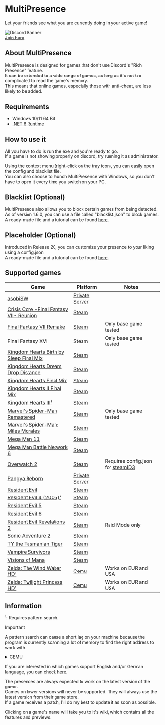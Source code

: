 # MultiPresence
Let your friends see what you are currently doing in your active game!      

![Discord Banner](https://discord.com/api/guilds/1269723725528432712/widget.png?style=banner2)  
[Join here](https://discord.gg/56zeuwy6Gx)

## About MultiPresence
MultiPresence is designed for games that don't use Discord's "Rich Presence" feature.  
It can be extended to a wide range of games, as long as it's not too complicated to read the game's memory.  
This means that online games, especially those with anti-cheat, are less likely to be added.

## Requirements  
- Windows 10/11 64 Bit
- [.NET 6 Runtime](https://dotnet.microsoft.com/en-us/download/dotnet/6.0)

## How to use it
All you have to do is run the exe and you're ready to go.  
If a game is not showing properly on discord, try running it as administrator.    

Using the context menu (right-click on the tray icon), you can easily open the config and blacklist file.  
You can also choose to launch MultiPresence with Windows, so you don't have to open it every time you switch on your PC.
 
## Blacklist (Optional)
MultiPresence also allows you to block certain games from being detected.  
As of version 1.6.0, you can use a file called "blacklist.json" to block games.  
A ready-made file and a tutorial can be found [here](https://github.com/Dekirai/MultiPresence/wiki/Blacklist).

## Placeholder (Optional)
Introduced in Release 20, you can customize your presence to your liking using a config.json  
A ready-made file and a tutorial can be found [here](https://github.com/Dekirai/MultiPresence/wiki/Config).
 
## Supported games
|Game|Platform|Notes|
|--|--|--|
|[asobiSW](https://github.com/Dekirai/MultiPresence/)|[Private Server](https://playasobi.gg/)| |
|[Crisis Core -Final Fantasy VII- Reunion](https://github.com/Dekirai/MultiPresence/wiki/Crisis-Core-%E2%80%90Final-Fantasy-VII%E2%80%90-Reunion)|[Steam](https://store.steampowered.com/app/1608070/CRISIS_CORE_FINAL_FANTASY_VII_REUNION/)||
|[Final Fantasy VII Remake](https://github.com/Dekirai/MultiPresence/wiki/Final-Fantasy-VII-Remake)|[Steam](https://store.steampowered.com/app/1462040/FINAL_FANTASY_VII_REMAKE_INTERGRADE/)|Only base game tested|
|[Final Fantasy XVI](https://github.com/Dekirai/MultiPresence/)|[Steam](https://store.steampowered.com/app/2515020/FINAL_FANTASY_XVI/)|Only base game tested|
|[Kingdom Hearts Birth by Sleep Final Mix](https://github.com/Dekirai/MultiPresence/wiki/Kingdom-Hearts-Birth-by-Sleep-Final-Mix)|[Steam](https://store.steampowered.com/app/2552430/KINGDOM_HEARTS_HD_1525_ReMIX/)||
|[Kingdom Hearts Dream Drop Distance](https://github.com/Dekirai/MultiPresence/wiki/Kingdom-Hearts-Dream-Drop-Distance)|[Steam](https://store.steampowered.com/app/2552440/KINGDOM_HEARTS_HD_28_Final_Chapter_Prologue/)||
|[Kingdom Hearts Final Mix](https://github.com/Dekirai/MultiPresence/wiki/Kingdom-Hearts-Final-Mix)|[Steam](https://store.steampowered.com/app/2552430/KINGDOM_HEARTS_HD_1525_ReMIX/)||
|[Kingdom Hearts II Final Mix](https://github.com/Dekirai/MultiPresence/wiki/Kingdom-Hearts-II-Final-Mix)|[Steam](https://store.steampowered.com/app/2552430/KINGDOM_HEARTS_HD_1525_ReMIX/)||
|[Kingdom Hearts III¹](https://github.com/Dekirai/MultiPresence/wiki/Kingdom-Hearts-III)|[Steam](https://store.steampowered.com/app/2552450/KINGDOM_HEARTS_III__Re_Mind_DLC/)||
|[Marvel's Spider-Man Remastered](https://github.com/Dekirai/MultiPresence/wiki/Marvel's-Spider%E2%80%90Man-Remastered)|[Steam](https://store.steampowered.com/app/1817070/Marvels_SpiderMan_Remastered/)|Only base game tested|
|[Marvel's Spider-Man: Miles Morales](https://github.com/Dekirai/MultiPresence/wiki/Marvel's-Spider%E2%80%90Man:-Miles-Morales)|[Steam](https://store.steampowered.com/app/1817190/Marvels_SpiderMan_Miles_Morales/)| |
|[Mega Man 11](https://github.com/Dekirai/MultiPresence/wiki/Mega-Man-11)|[Steam](https://store.steampowered.com/app/742300/Mega_Man_11/)| |
|[Mega Man Battle Network 6](https://github.com/Dekirai/MultiPresence/wiki/Mega-Man-Battle-Network-6)|[Steam](https://store.steampowered.com/app/1798020/Mega_Man_Battle_Network_Legacy_Collection_Vol_2/)| |
|[Overwatch 2](https://github.com/Dekirai/MultiPresence/wiki/Overwatch-2)|[Steam](https://store.steampowered.com/app/2357570/Overwatch_2/)|Requires config.json for [steamID3](https://www.steamidfinder.com/lookup/)|
|[Pangya Reborn](https://github.com/Dekirai/MultiPresence/wiki/Pangya-Reborn)|[Private Server](https://www.pangyareborn.com/)| |
|[Resident Evil](https://github.com/Dekirai/MultiPresence/wiki/Resident-Evil)|[Steam](https://store.steampowered.com/app/304240/Resident_Evil/)| |
|[Resident Evil 4 (2005)¹](https://github.com/Dekirai/MultiPresence/wiki/Resident-Evil-4)|[Steam](https://store.steampowered.com/app/254700/Resident_Evil_4/)| |
|[Resident Evil 5](https://github.com/Dekirai/MultiPresence/wiki/Resident-Evil-5)|[Steam](https://store.steampowered.com/app/21690/Resident_Evil_5/)| |
|[Resident Evil 6](https://github.com/Dekirai/MultiPresence/wiki/Resident-Evil-6)|[Steam](https://store.steampowered.com/app/221040/Resident_Evil_6/)| |
|[Resident Evil Revelations 2](https://github.com/Dekirai/MultiPresence/wiki/Resident-Evil-Revelations-2)|[Steam](https://store.steampowered.com/app/287290/Resident_Evil_Revelations_2/)|Raid Mode only|
|[Sonic Adventure 2](https://github.com/Dekirai/MultiPresence/wiki/Sonic-Adventure-2)|[Steam](https://store.steampowered.com/app/213610/Sonic_Adventure_2/)| |
|[TY the Tasmanian Tiger](https://github.com/Dekirai/MultiPresence/wiki/TY-the-Tasmanian-Tiger)|[Steam](https://store.steampowered.com/app/411960/TY_the_Tasmanian_Tiger/)| |
|[Vampire Survivors](https://github.com/Dekirai/MultiPresence/wiki/Vampire-Survivors)|[Steam](https://store.steampowered.com/app/1794680/Vampire_Survivors/)| |
|[Visions of Mana](https://github.com/Dekirai/MultiPresence/)|[Steam](https://store.steampowered.com/app/2490990/Visions_of_Mana/)| |
|[Zelda: The Wind Waker HD¹](https://github.com/Dekirai/MultiPresence/wiki/Zelda:-The-Wind-Waker-HD)|[Cemu](https://wiki.cemu.info/wiki/The_Legend_of_Zelda:_The_Wind_Waker_HD)|Works on EUR and USA|
|[Zelda: Twilight Princess HD¹](https://github.com/Dekirai/MultiPresence/wiki/Zelda:-Twilight-Princess-HD)|[Cemu](https://wiki.cemu.info/wiki/The_Legend_of_Zelda:_Twilight_Princess_HD)|Works on EUR and USA|

## Information
¹: Requires pattern search.
> [!IMPORTANT]  
> A pattern search can cause a short lag on your machine because the program is currently scanning a lot of memory to find the right address to work with.  
<details>
<summary>CEMU</summary>
You have to disable the "Discord Presence" option found in Options -> General settings.<br />
</details>

If you are interested in which games support English and/or German language, you can check [here](https://github.com/Dekirai/MultiPresence/wiki/Translation).  

The presences are always expected to work on the latest version of the game.  
Games on lower versions will never be supported. They will always use the latest version from their game store.  
If a game receives a patch, I'll do my best to update it as soon as possible.       

Clicking on a game's name will take you to it's wiki, which contains all the features and previews.
